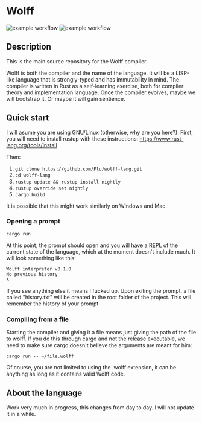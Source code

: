 # Wolff
![example workflow](https://github.com/Flu/wolff-lang/actions/workflows/build.yml/badge.svg)
![example workflow](https://github.com/Flu/wolff-lang/actions/workflows/tests.yml/badge.svg)
## Description
This is the main source repository for the Wolff compiler.

Wolff is both the compiler and the name of the language. It will be a LISP-like language that is strongly-typed and has immutability in mind. The compiler is written in Rust as a self-learning exercise, both for compiler theory and implementation language. Once the compiler evolves, maybe we will bootstrap it. Or maybe it will gain sentience.

## Quick start
I will asume you are using GNU/Linux (otherwise, why are you here?).
First, you will need to install rustup with these instructions:
https://www.rust-lang.org/tools/install

Then:
1. `git clone https://github.com/Flu/wolff-lang.git`
2. `cd wolff-lang`
3. `rustup update && rustup install nightly`
4. `rustup override set nightly`
5. `cargo build`

It is possible that this might work similarly on Windows and Mac.

### Opening a prompt

`cargo run`

At this point, the prompt should open and you will have a REPL of the current state of the language, which at the moment doesn't include much. It will look something like this:

```
Wolff interpreter v0.1.0
No previous history
λ
```

If you see anything else it means I fucked up.
Upon exiting the prompt, a file called "history.txt" will be created in the root folder of the project. This will remember the history of your prompt 

### Compiling from a file

Starting the compiler and giving it a file means just giving the path of the file to wolff. If you do this through cargo and not the release executable, we need to make sure cargo doesn't believe the arguments are meant for him:

`cargo run -- ~/file.wolff`

Of course, you are not limited to using the .wolff extension, it can be anything as long as it contains valid Wolff code.

## About the language
Work very much in progress, this changes from day to day. I will not update it in a while.
